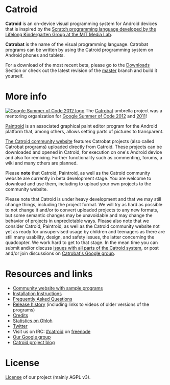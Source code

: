 Catroid
=======

**Catroid** is an on-device visual programming system for Android devices that is inspired by the [Scratch programming language developed by the Lifelong Kindergarten Group at the MIT Media Lab](http://scratch.mit.edu/).

**Catrobat** is the name of the visual programming language. Catrobat programs can be written by using the Catroid programming system on Android phones and tablets.

For a download of the most recent beta, please go to the [Downloads](https://github.com/Catrobat/Catroid/downloads) Section or check out the latest revision of the [master](https://github.com/Catrobat/Catroid/commits/master) branch and build it yourself.

More info
=========
[![Google Summer of Code 2012 logo](http://www.google-melange.com/soc/content/2-0-20120326/images/v2/gsoc/logo/banner-gsoc2012.png)](https://www.google-melange.com/gsoc/org/google/gsoc2012/catroidproject)
The [Catrobat](https://github.com/Catrobat/) umbrella project was a mentoring organization for [Google Summer of Code 2012](https://www.google-melange.com/gsoc/org/google/gsoc2012/catroidproject) and [2011](https://www.google-melange.com/gsoc/org/google/gsoc2011/catroid)!

[Paintroid](https://github.com/Catrobat/Paintroid) is an associated graphical paint editor program for the Android platform that, among others, allows setting parts of pictures to transparent.

[The Catroid community website](http://www.catroid.org/) features Catrobat projects (also called Catrobat programs) uploaded directly from Catroid. These projects can be downloaded and opened in Catroid, for execution on one's Android device and also for remixing. Further functionality such as commenting, forums, a wiki and many others are planned.

Please **note** that Catroid, Paintroid, as well as the Catroid community website are currently in beta development stage. You are welcome to download and use them, including to upload your own projects to the community website.

Please note that Catroid is under heavy development and that we may still change things, including the project format. We will try as hard as possible to not change it and/or to convert uploaded projects to any new formats, but some semantic changes may be unavoidable and may change the behavior of projects in unpredictable ways. Please also note that we consider Catroid, Paintroid, as well as the Catroid community website not yet as ready for unsupervised usage by children and teenagers as there are still many usability, design, and safety issues, the latter concerning the quadcopter. We work hard to get to that stage. In the mean time you can submit and/or discuss [issues with all parts of the Catroid system](https://github.com/Catrobat/Catroid/issues), or post and/or join discussions on [Catrobat's Google group](https://groups.google.com/forum/?fromgroups#!forum/catrobat).

Resources and links
=========
* [Community website with sample programs](http://www.catroid.org/)
* [Installation Instructions](https://github.com/Catrobat/Catroid/wiki/Installation-Instructions)
* [Frequently Asked Questions](https://github.com/Catrobat/Catroid/wiki/Frequently-Asked-Questions)
* [Release history](https://github.com/Catrobat/Catroid/wiki/Release-History) (including links to videos of older versions of the programs)
* [Credits](http://developer.catrobat.org/credits)
* [Statistics on Ohloh](https://www.ohloh.net/p/catrobat/)
* [Twitter](http://twitter.com/Catroid)
* Visit us on IRC: [#catroid](http://webchat.freenode.net/?channels=catroid&uio=d4) on [freenode](http://freenode.net/)
* [Our Google group](https://groups.google.com/forum/?fromgroups#!forum/catrobat)
* [Catroid project blog](http://blog.catroid.org/)

License
=======
[License](http://www.catroid.org/catroid/licenseofsystem) of our project (mainly AGPL v3).